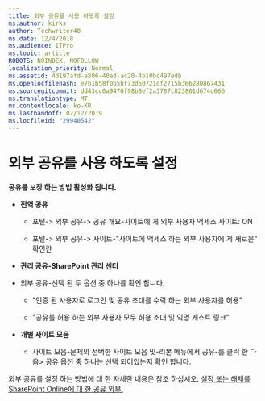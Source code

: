 ```yaml
---
title: 외부 공유를 사용 하도록 설정
ms.author: kirks
author: Techwriter40
ms.date: 12/4/2018
ms.audience: ITPro
ms.topic: article
ROBOTS: NOINDEX, NOFOLLOW
localization_priority: Normal
ms.assetid: 4d197afd-e806-40ad-ac20-4b10bc497edb
ms.openlocfilehash: e7b1b58f0b5bf73d50721cf2715b366280867431
ms.sourcegitcommit: dd43cc0a9470f98b8ef2a3787c823801d674c666
ms.translationtype: MT
ms.contentlocale: ko-KR
ms.lasthandoff: 02/12/2019
ms.locfileid: "29940542"
---
```

# <a name="enable-external-sharing"></a>외부 공유를 사용 하도록 설정

 **공유를 보장 하는 방법 활성화 됩니다.**
  
- **전역 공유**
    
  - 포털-\> 외부 공유-\> 공유 개요-사이트에 게 외부 사용자 액세스 사이트: ON
    
  - 포털-\> 외부 공유-\> 사이트-"사이트에 액세스 하는 외부 사용자에 게 새로운" 확인란
    
- **관리 공유-SharePoint 관리 센터**
    
- 외부 공유-선택 된 두 옵션 중 하나를 확인 합니다.
    
  - "인증 된 사용자로 로그인 및 공유 초대를 수락 하는 외부 사용자를 허용"
    
  - "공유를 허용 하는 외부 사용자 모두 허용 초대 및 익명 게스트 링크"
    
- **개별 사이트 모음**
    
  - 사이트 모음-문제의 선택한 사이트 모음 및-리본 메뉴에서 공유-를 클릭 한 다음\> 공유 옵션 중 하나는 선택 되어있는지 확인 합니다.
    
외부 공유를 설정 하는 방법에 대 한 자세한 내용은 참조 하십시오. [설정 또는 해제를 SharePoint Online에 대 한 공유 외부.](https://go.microsoft.com/fwlink/?linkid=2047681&amp;clcid=0x409)
  

